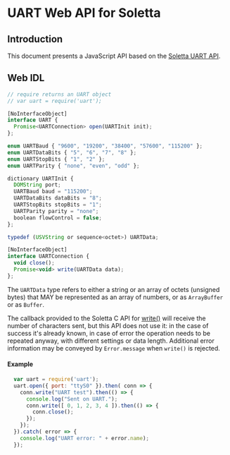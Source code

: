 UART Web API for Soletta
========================

Introduction
------------
This document presents a JavaScript API based on the [Soletta UART API](http://solettaproject.github.io/docs/c-api/group__UART.html).

Web IDL
-------
```javascript
// require returns an UART object
// var uart = require('uart');

[NoInterfaceObject]
interface UART {
  Promise<UARTConnection> open(UARTInit init);
};

enum UARTBaud { "9600", "19200", "38400", "57600", "115200" };
enum UARTDataBits { "5", "6", "7", "8" };
enum UARTStopBits { "1", "2" };
enum UARTParity { "none", "even", "odd" };

dictionary UARTInit {
  DOMString port;
  UARTBaud baud = "115200";
  UARTDataBits dataBits = "8";
  UARTStopBits stopBits = "1";
  UARTParity parity = "none";
  boolean flowControl = false;
};

typedef (USVString or sequence<octet>) UARTData;

[NoInterfaceObject]
interface UARTConnection {
  void close();
  Promise<void> write(UARTData data);
};
```
The ```UARTData``` type refers to either a string or an array of octets (unsigned bytes) that MAY be represented as an array of numbers, or as ```ArrayBuffer``` or as ```Buffer```.

The callback provided to the Soletta C API for [write()](http://solettaproject.github.io/docs/c-api/group__UART.html) will receive the number of characters sent, but this API does not use it: in the case of success it's already known, in case of error the operation needs to be repeated anyway, with different settings or data length. Additional error information may be conveyed by ```Error.message``` when ```write()``` is rejected.

#### Example
```javascript
  var uart = require('uart');
  uart.open({ port: "ttyS0" }).then( conn => {
    conn.write("UART test").then(() => {
      console.log("Sent on UART.");
      conn.write([ 0, 1, 2, 3, 4 ]).then(() => {
        conn.close();
      });
    });
  }).catch( error => {
    console.log("UART error: " + error.name);
  });
